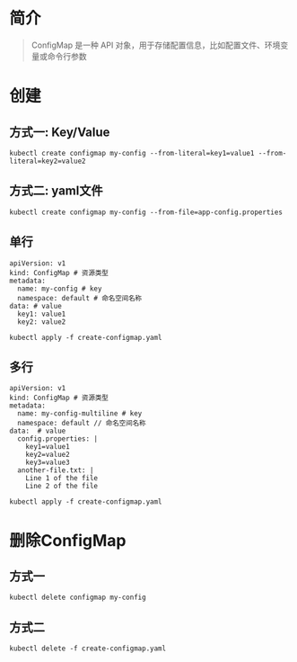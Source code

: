 # 简介
> ConfigMap 是一种 API 对象，用于存储配置信息，比如配置文件、环境变量或命令行参数
# 创建
## 方式一: Key/Value
```
kubectl create configmap my-config --from-literal=key1=value1 --from-literal=key2=value2
```
## 方式二: yaml文件
```
kubectl create configmap my-config --from-file=app-config.properties
```
## 单行
```
apiVersion: v1
kind: ConfigMap # 资源类型
metadata:
  name: my-config # key
  namespace: default # 命名空间名称
data: # value
  key1: value1
  key2: value2
```
```
kubectl apply -f create-configmap.yaml
```
## 多行
```
apiVersion: v1
kind: ConfigMap # 资源类型
metadata:
  name: my-config-multiline # key
  namespace: default // 命名空间名称
data:  # value
  config.properties: |
    key1=value1
    key2=value2
    key3=value3
  another-file.txt: |
    Line 1 of the file
    Line 2 of the file
```
```
kubectl apply -f create-configmap.yaml
```
# 删除ConfigMap
## 方式一
```
kubectl delete configmap my-config
```
## 方式二
```
kubectl delete -f create-configmap.yaml
```